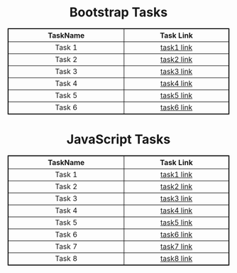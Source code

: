 <!DOCTYPE html>
<html lang="en">
  <head></head>
  <meta charset="UTF-8" />
  <meta name="viewport" content="width=device-width, initial-scale=1.0" />
  <title>MernFullStack Tasks</title>
  <style>
    h1 {
      text-align: center;
    }
    table,
    tr,
    td,
    th {
      border: 1px solid black;
      border-collapse: collapse;
      width: 500px;
      text-align: center;
    }
    table {
      margin-left: auto;
      margin-right: auto;
    }
  </style>

  <body>
    <h1>Bootstrap Tasks</h1>
    <table>
      <tr>
        <th>TaskName</th>
        <th>Task Link</th>
      </tr>
      <tr>
        <td>Task 1</td>
        <td><a href="Task 1.html">task1 link</a></td>
      </tr>
      <tr>
        <td>Task 2</td>
        <td><a href="Task 2.html">task2 link</a></td>
      </tr>
      <tr>
        <td>Task 3</td>
        <td><a href="Task 3.html">task3 link</a></td>
      </tr>
      <tr>
        <td>Task 4</td>
        <td><a href="Task 4.html">task4 link</a></td>
      </tr>
      <tr>
        <td>Task 5</td>
        <td><a href="Task 5.html">task5 link</a></td>
      </tr>
      <tr>
        <td>Task 6</td>
        <td><a href="Task 6.html">task6 link</a></td>
      </tr>
    </table>
    <h1>JavaScript Tasks</h1>
    <table>
      <tr>
        <th>TaskName</th>
        <th>Task Link</th>
      </tr>
      <tr>
        <td>Task 1</td>
        <td><a href=" JS Task 1.html">task1 link</a></td>
      </tr>
      <tr>
        <td>Task 2</td>
        <td><a href="JS Task 2.html">task2 link</a></td>
      </tr>
      <tr>
        <td>Task 3</td>
        <td><a href="JS Task 3.html">task3 link</a></td>
      </tr>
      <tr>
        <td>Task 4</td>
        <td><a href="JS Task 4.html">task4 link</a></td>
      </tr>
      <tr>
        <td>Task 5</td>
        <td><a href="JS Task 5.html">task5 link</a></td>
      </tr>
      <tr>
        <td>Task 6</td>
        <td><a href="JS Task 6.html">task6 link</a></td>
      </tr>
      <tr>
        <td>Task 7</td>
        <td><a href="JS Task 7.html">task7 link</a></td>
      </tr>
      <tr>
        <td>Task 8</td>
        <td><a href="JS Task 8.html">task8 link</a></td>
      </tr>
    </table>
  </body>
</html>
